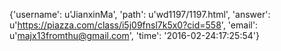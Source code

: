 {'username': u'JianxinMa', 'path': u'wd1197/1197.html', 'answer': u'https://piazza.com/class/i5j09fnsl7k5x0?cid=558', 'email': u'majx13fromthu@gmail.com', 'time': '2016-02-24:17:25:54'}